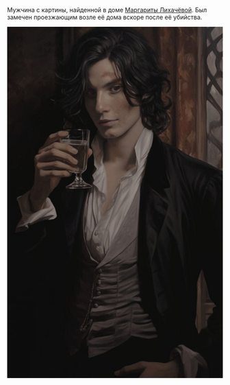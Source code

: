 Мужчина с картины, найденной в доме [Маргариты Лихачёвой](</Дело/Маргарита Лихачёва.md>).
Был замечен проезжающим возле её дома вскоре после её убийства.

![портрет|300](/Портрет/Неизвестный.jpg)